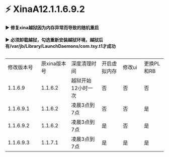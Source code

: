 # ⚡ XinaA12.1.1.6.9.2  

#### ▶️ 修复xina越狱因为内存异常而导致的随机重启  

#### ▶️ 必须卸载越狱，勾选重新安装越狱环境，越狱后有/var/jb/Library/LaunchDaemons/com.tsy.t1才成功    
  
##  
<table>
  <tr>
    <td width="150">修改版本号</td>
    <td width="150">原xina版本号</td>
    <td width="250">深度清理时间</td>
    <td width="150">开启虚拟内存</td>
    <td width="150">修改ui</td>
    <td width="150">更换PL和RB</td>
  </tr>
  <tr>
    <td>1.1.6.9</td>
    <td>1.1.6.2</td>
    <td>越狱开始12小时一次</td>
    <td>否</td>
    <td>否</td>
    <td>否</td>
  </tr>
    <tr>
    <td>1.1.6.9.1</td>
    <td>1.1.6.2</td>
    <td>凌晨3点到7点</td>
    <td>否</td>
    <td>否</td>
    <td>是</td>
  </tr>
    <td>1.1.6.9.2</td>
    <td>1.1.6.2</td>
    <td>凌晨3点到7点</td>
    <td>是</td>
    <td>否</td>
    <td>是</td>
  </tr>
    </tr>
    <td>1.1.6.9.3</td>
    <td>1.1.7.1</td>
    <td>凌晨3点到7点</td>
    <td>是</td>
    <td>是</td>
    <td>是</td>
  </tr>
</table>
